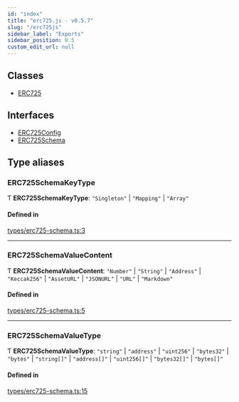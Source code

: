 ```yaml
---
id: "index"
title: "erc725.js - v0.5.7"
slug: "/erc725js"
sidebar_label: "Exports"
sidebar_position: 0.5
custom_edit_url: null
---
```


## Classes

- [ERC725](classes/erc725.md)

## Interfaces

- [ERC725Config](interfaces/erc725config.md)
- [ERC725Schema](interfaces/erc725schema.md)

## Type aliases

### ERC725SchemaKeyType

Ƭ **ERC725SchemaKeyType**: ``"Singleton"`` \| ``"Mapping"`` \| ``"Array"``

#### Defined in

[types/erc725-schema.ts:3](https://github.com/rryter/erc725.js/blob/e066e49/src/types/erc725-schema.ts#L3)

___

### ERC725SchemaValueContent

Ƭ **ERC725SchemaValueContent**: ``"Number"`` \| ``"String"`` \| ``"Address"`` \| ``"Keccak256"`` \| ``"AssetURL"`` \| ``"JSONURL"`` \| ``"URL"`` \| ``"Markdown"``

#### Defined in

[types/erc725-schema.ts:5](https://github.com/rryter/erc725.js/blob/e066e49/src/types/erc725-schema.ts#L5)

___

### ERC725SchemaValueType

Ƭ **ERC725SchemaValueType**: ``"string"`` \| ``"address"`` \| ``"uint256"`` \| ``"bytes32"`` \| ``"bytes"`` \| ``"string[]"`` \| ``"address[]"`` \| ``"uint256[]"`` \| ``"bytes32[]"`` \| ``"bytes[]"``

#### Defined in

[types/erc725-schema.ts:15](https://github.com/rryter/erc725.js/blob/e066e49/src/types/erc725-schema.ts#L15)
